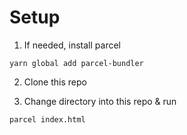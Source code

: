 # Setup

1. If needed, install parcel

```
yarn global add parcel-bundler
```

2. Clone this repo

3. Change directory into this repo & run

```
parcel index.html
```
